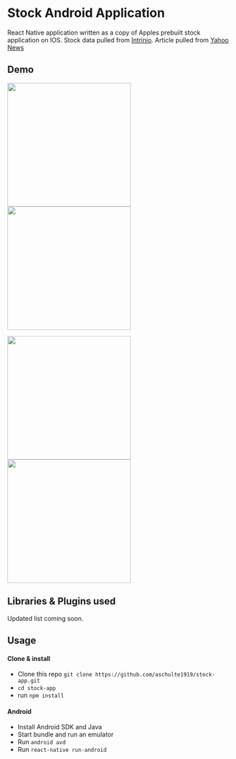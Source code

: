 # Stock Android Application
React Native application written as a copy of Apples prebuilt stock application on IOS. Stock data pulled from [Intrinio](https://intrinio.com/). Article pulled from [Yahoo News](https://www.yahoo.com/news/)

## Demo
 <img src="https://user-images.githubusercontent.com/8649094/48017452-8cdc8a00-e0eb-11e8-9ae9-f14b65669fda.png" width="280">              <img src="https://user-images.githubusercontent.com/8649094/48017563-c7debd80-e0eb-11e8-8870-55bdbc8cf672.png" width="280">
                         

<img src="https://user-images.githubusercontent.com/8649094/48017581-d036f880-e0eb-11e8-8d70-bcbda5d1d640.png" width="280">               <img src="https://user-images.githubusercontent.com/8649094/48017590-d6c57000-e0eb-11e8-8563-af0b37baaaf9.png" width="280">


 ## Libraries & Plugins used
 Updated list coming soon.

## Usage

#### Clone & install

* Clone this repo `git clone https://github.com/aschulte1919/stock-app.git`
* `cd stock-app`
* run `npm install`

#### Android
* Install Android SDK and Java
* Start bundle and run an emulator
* Run `android avd` 
* Run `react-native run-android`

